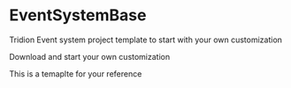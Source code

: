 # EventSystemBase
Tridion Event system project template to start with your own customization

Download and start your own customization

This is a temaplte for your reference
